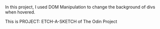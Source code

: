 In this project, I used DOM Manipulation to change the background of divs when hovered.

This is PROJECT: ETCH-A-SKETCH of The Odin Project